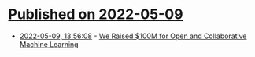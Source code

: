 # [Published on 2022-05-09](index.md)

* [2022-05-09, 13:56:08](https://news.ycombinator.com/item?id=31314026) - [We Raised $100M for Open and Collaborative Machine Learning](https://huggingface.co/blog/series-c)
